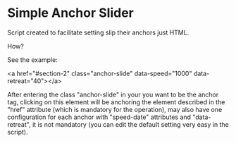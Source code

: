 Simple Anchor Slider
============

Script created to facilitate setting slip their anchors just HTML. 

How?

See the example:

&lt;a href="#section-2" class="anchor-slide" data-speed="1000" data-retreat="40"&gt;&lt;/a&gt;

After entering the class "anchor-slide" in your <a> you want to be the anchor tag, clicking on this element will be anchoring the element described in the "href" attribute (which is mandatory for the operation), may also have one configuration for each anchor with "speed-date" attributes and "data-retreat", it is not mandatory (you can edit the default setting very easy in the script).

